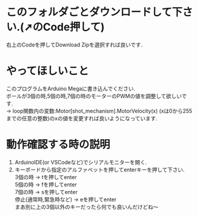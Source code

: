 # このフォルダごとダウンロードして下さい.(➚のCode押して)
右上のCodeを押してDownload Zipを選択すれば良いです.

# やってほしいこと
このプログラムをArduino Megaに書き込んでください.  
ボールが3個の時,5個の時,7個の時のモーターのPWMの値を調整して欲しいです.  
  → loop関数内の変数:Motor[shot_mechanism].MotorVelocity(x)  (xは0から255までの任意の整数)のxの値を変更すれば良いようになっています.  

# 動作確認する時の説明
1. ArduinoIDE(or VSCodeなど)でシリアルモニターを開く.  
2. キーボードから指定のアルファベットを押してenterキーを押して下さい.  
   3個の時 → tを押してenter  
   5個の時 → fを押してenter  
   7個の時 → sを押してenter  
   停止(通常時,緊急時など) → eを押してenter  
   まあ別に上の3個以外のキーだったら何でも良いんだけどね〜  
